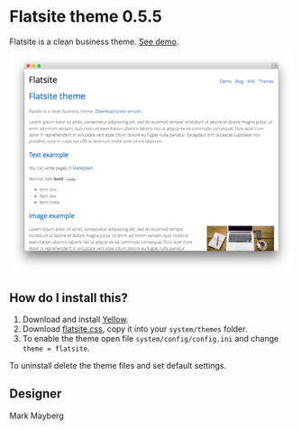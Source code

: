 Flatsite theme 0.5.5
====================
Flatsite is a clean business theme. [See demo](http://demo.datenstrom.se/themes/flatsite-theme).

[![Screenshot](flatsite-theme.jpg?raw=true)](http://demo.datenstrom.se/themes/flatsite-theme)

How do I install this?
----------------------
1. Download and install [Yellow](https://github.com/datenstrom/yellow/).  
2. Download [flatsite.css](flatsite.css?raw=true), copy it into your `system/themes` folder.  
3. To enable the theme open file `system/config/config.ini` and change `theme = flatsite`.  

To uninstall delete the theme files and set default settings.

Designer
--------
Mark Mayberg